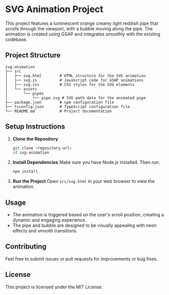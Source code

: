 # SVG Animation Project

This project features a luminescent orange creamy light reddish pipe that scrolls through the viewport, with a bubble moving along the pipe. The animation is created using GSAP and integrates smoothly with the existing codebase.

## Project Structure

```
svg-animation
├── src
│   ├── svg.html        # HTML structure for the SVG animation
│   ├── svg.js          # JavaScript code for GSAP animations
│   ├── svg.css         # CSS styles for the SVG elements
│   └── assets
│       └── pipes
│           └── pipe.svg # SVG path data for the animated pipe
├── package.json        # npm configuration file
├── tsconfig.json       # TypeScript configuration file
└── README.md           # Project documentation
```

## Setup Instructions

1. **Clone the Repository**
   ```bash
   git clone <repository-url>
   cd svg-animation
   ```

2. **Install Dependencies**
   Make sure you have Node.js installed. Then run:
   ```bash
   npm install
   ```

3. **Run the Project**
   Open `src/svg.html` in your web browser to view the animation.

## Usage

- The animation is triggered based on the user's scroll position, creating a dynamic and engaging experience.
- The pipe and bubble are designed to be visually appealing with neon effects and smooth transitions.

## Contributing

Feel free to submit issues or pull requests for improvements or bug fixes. 

## License

This project is licensed under the MIT License.